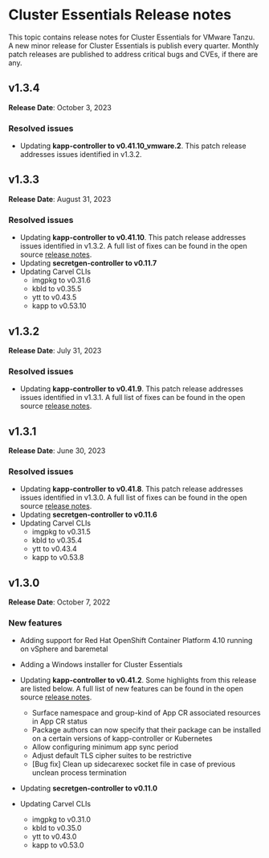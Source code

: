 # Cluster Essentials Release notes

This topic contains release notes for Cluster Essentials for VMware Tanzu. A new minor release for Cluster Essentials is publish every quarter. Monthly patch releases are published to address critical bugs and CVEs, if there are any.

## <a id='1-3-4'></a> v1.3.4

**Release Date**: October 3, 2023

### <a id='1-3-4-resolved-issues'></a> Resolved issues

* Updating **kapp-controller to v0.41.10_vmware.2**. This patch release addresses issues identified in v1.3.2.

## <a id='1-3-3'></a> v1.3.3

**Release Date**: August 31, 2023

### <a id='1-3-3-resolved-issues'></a> Resolved issues

* Updating **kapp-controller to v0.41.10**. This patch release addresses issues identified in v1.3.2. A full list of fixes can be found in the open source [release notes](https://github.com/vmware-tanzu/carvel-kapp-controller/releases/tag/v0.41.10).
* Updating **secretgen-controller to v0.11.7**
* Updating Carvel CLIs
  * imgpkg to v0.31.6
  * kbld to v0.35.5
  * ytt to v0.43.5
  * kapp to v0.53.10

## <a id='1-3-2'></a> v1.3.2

**Release Date**: July 31, 2023

### <a id='1-3-2-resolved-issues'></a> Resolved issues

* Updating **kapp-controller to v0.41.9**. This patch release addresses issues identified in v1.3.1. A full list of fixes can be found in the open source [release notes](https://github.com/vmware-tanzu/carvel-kapp-controller/releases/tag/v0.41.9).

## <a id='1-3-1'></a> v1.3.1

**Release Date**: June 30, 2023

### <a id='1-3-1-resolved-issues'></a> Resolved issues

* Updating **kapp-controller to v0.41.8**. This patch release addresses issues identified in v1.3.0. A full list of fixes can be found in the open source [release notes](https://github.com/vmware-tanzu/carvel-kapp-controller/releases/tag/v0.41.8).
* Updating **secretgen-controller to v0.11.6**
* Updating Carvel CLIs
  * imgpkg to v0.31.5
  * kbld to v0.35.4
  * ytt to v0.43.4
  * kapp to v0.53.8

## <a id='1-3'></a> v1.3.0

**Release Date**: October 7, 2022

### <a id='1-3-new-features'></a> New features

* Adding support for Red Hat OpenShift Container Platform 4.10 running on vSphere and baremetal
* Adding a Windows installer for Cluster Essentials

* Updating **kapp-controller to v0.41.2**. Some highlights from this release are listed below. A full list of new features can be found in the open source [release notes](https://github.com/vmware-tanzu/carvel-kapp-controller/releases).
  * Surface namespace and group-kind of App CR associated resources in App CR status
  * Package authors can now specify that their package can be installed on a certain versions of kapp-controller or Kubernetes
  * Allow configuring minimum app sync period
  * Adjust default TLS cipher suites to be restrictive
  * [Bug fix] Clean up sidecarexec socket file in case of previous unclean process termination

* Updating **secretgen-controller to v0.11.0**

* Updating Carvel CLIs
  * imgpkg to v0.31.0
  * kbld to v0.35.0 
  * ytt to v0.43.0 
  * kapp to v0.53.0
